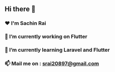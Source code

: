 ## Hi there 👋
### ♥   I'm Sachin Rai
### 🔭 I’m currently working on Flutter
### 🌱 I’m currently learning Laravel and Flutter
### 📫 Mail me on :  srai20897@gmail.com  
<!--
**sachin-rai1/sachin-rai1** is a ✨ _special_ ✨ repository because its `README.md` (this file) appears on your GitHub profile.

Here are some ideas to get you started:

- 🔭 I’m currently working on Flutter
- 🌱 I’m currently learning Laravel and Flutter
- 📫 How to reach me: mail me on srai20897@gmail.com  


-->
